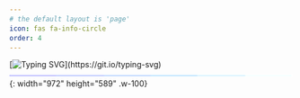 ```yaml
---
# the default layout is 'page'
icon: fas fa-info-circle
order: 4
---
```

[![Typing SVG](https://readme-typing-svg.demolab.com?font=hack&pause=1000&center=%E7%9C%9F%E7%9A%84&vCenter=%E7%9C%9F%E7%9A%84&repeat=%E9%94%99%E8%AF%AF%E7%9A%84&width=435&lines=Hi+there%2C+I'm+Cohen.)](https://git.io/typing-svg)
![Desktop View](/assets/img/sample/borderseperator.gif){: width="972" height="589" .w-100}

<!-- <b><a href="{{site.url}}/assets/doc/CV.pdf"> Download Resume</a></b> -->
